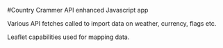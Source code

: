 #Country Crammer
API enhanced Javascript app

Various API fetches called to import data on weather, currency, flags etc.

Leaflet capabilities used for mapping data.